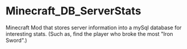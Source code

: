 Minecraft_DB_ServerStats
========================

Minecraft Mod that stores server information into a mySql database for interesting stats.
(Such as, find the player who broke the most "Iron Sword".)
